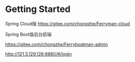 # Getting Started

Spring Cloud版
https://gitee.com/chongzhe/Ferryman-cloud


Spring Boot版后台前端 

https://gitee.com/chongzhe/Ferryboatman-admin

http://121.5.129.126:8880/#/login